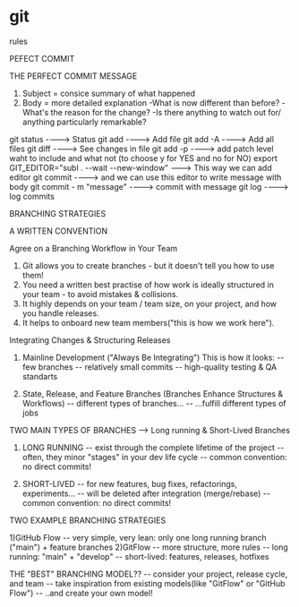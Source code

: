 # git
rules

PEFECT COMMIT

THE PERFECT COMMIT MESSAGE
1) Subject = consice summary of what happened
2) Body = more detailed explanation
      -What is now different than before?
      -What's the reason for the change?
      -Is there anything to watch out for/ anything particularly remarkable?
      
git status                 ----> Status
git add <filename>         ----> Add file
git add -A                 ----> Add all files
git diff <filename>        ----> See changes in file
git add -p <filename>      ----> add patch level waht to include and what not  (to choose y for YES and no for NO)
export GIT_EDITOR="subl . --wait --new-window"      ---> This way we can add editor
git commit                 ----> and we can use this editor to write message with body
git commit - m "message"   ----> commit with message
git log                    ----> log commits
  


  
  
BRANCHING STRATEGIES
  
  A WRITTEN CONVENTION
  
Agree on a Branching Workflow in Your Team
  
  1) Git allows you to create branches - but it doesn't tell you how to use them!
  2) You need a written best practise of how work is ideally structured in your team - to avoid mistakes & collisions.
  3) It highly depends on your team / team size, on your project, and how you handle releases.
  4) It helps to onboard new team members("this is how we work here").
  
Integrating Changes & Structuring Releases
  
  1) Mainline Development ("Always Be Integrating")
     This is how it looks:
     -- few branches
     -- relatively small commits
     -- high-quality testing & QA standarts
  
  2) State, Release, and Feature Branches (Branches Enhance Structures & Workflows)
     -- different types of branches...
     -- ...fulfill different types of jobs
  
  TWO MAIN TYPES OF BRANCHES --> Long running & Short-Lived Branches
   
  1) LONG RUNNING
     -- exist through the complete lifetime of the project
     -- often, they minor "stages" in your dev life cycle
     -- common convention: no direct commits!
  
  2) SHORT-LIVED
     -- for new features, bug fixes, refactorings, experiments...
     -- will be deleted after integration (merge/rebase)
     -- common convention: no direct commits!
  
  TWO EXAMPLE BRANCHING STRATEGIES
  
  1)GitHub Flow
     -- very simple, very lean: only one long running branch ("main") + feature branches
  2)GitFlow
     -- more structure, more rules
     -- long running: "main" + "develop"
     -- short-lived: features, releases, hotfixes
  
  
  THE "BEST" BRANCHING MODEL??
     -- consider your project, release cycle, and team
     -- take inspiration from existing models(like "GitFlow" or "GitHub Flow")
     -- ..and create your own model!
     
  
